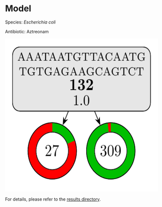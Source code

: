 
# Model

Species: *Escherichia coli*

Antibiotic: Aztreonam

<a href="./model.pdf"><img src="./model.png" width=500 height=500 /></a>

For details, please refer to the [results directory](../../../../../results/cart_b/escherichia%20coli/aztreonam/repeat_7/).

